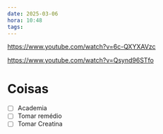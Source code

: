 ```yaml
---
date: 2025-03-06
hora: 10:48
tags:
---
```

https://www.youtube.com/watch?v=6c-QXYXAVzc

https://www.youtube.com/watch?v=Qsynd96STfo



# Coisas
- [ ] Academia
- [ ] Tomar remédio
- [ ] Tomar Creatina